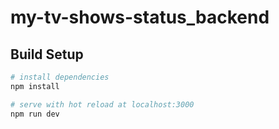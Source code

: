 # my-tv-shows-status_backend

## Build Setup

``` bash
# install dependencies
npm install

# serve with hot reload at localhost:3000
npm run dev
```

